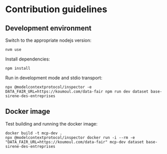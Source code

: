 # Contribution guidelines

## Development environment

Switch to the appropriate nodejs version:

    nvm use

Install dependencies:

    npm install

Run in development mode and stdio transport:

    npx @modelcontextprotocol/inspector -e DATA_FAIR_URL=https://koumoul.com/data-fair npm run dev dataset base-sirene-des-entreprises

## Docker image

Test building and running the docker image:

    docker build -t mcp-dev .
    npx @modelcontextprotocol/inspector docker run -i --rm -e "DATA_FAIR_URL=https://koumoul.com/data-fair" mcp-dev dataset base-sirene-des-entreprises
